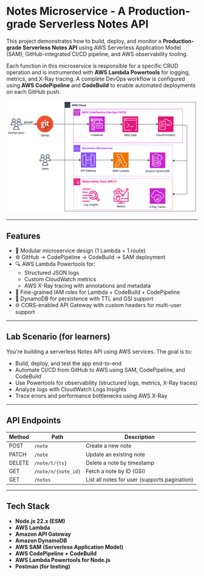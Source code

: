 # Notes Microservice - A Production-grade Serverless Notes API

This project demonstrates how to build, deploy, and monitor a **Production-grade Serverless Notes API** using AWS Serverless Application Model (SAM), GitHub-integrated CI/CD pipeline, and AWS observability tooling.

Each function in this microservice is responsible for a specific CRUD operation and is instrumented with **AWS Lambda Powertools** for logging, metrics, and X-Ray tracing. A complete DevOps workflow is configured using **AWS CodePipeline** and **CodeBuild** to enable automated deployments on each GitHub push.

![Architecture](media/nfc-arch-lab-10-10.svg)

---

## Features

- 🧩 Modular microservice design (1 Lambda = 1 route)
- ⚙️ GitHub → CodePipeline → CodeBuild → SAM deployment
- 🔍 AWS Lambda Powertools for:
  - Structured JSON logs
  - Custom CloudWatch metrics
  - AWS X-Ray tracing with annotations and metadata
- 🔐 Fine-grained IAM roles for Lambda + CodeBuild + CodePipeline
- 🔁 DynamoDB for persistence with TTL and GSI support
- 🌐 CORS-enabled API Gateway with custom headers for multi-user support

---

## Lab Scenario (for learners)

You're building a serverless Notes API using AWS services. The goal is to:

- Build, deploy, and test the app end-to-end
- Automate CI/CD from GitHub to AWS using SAM, CodePipeline, and CodeBuild
- Use Powertools for observability (structured logs, metrics, X-Ray traces)
- Analyze logs with CloudWatch Logs Insights
- Trace errors and performance bottlenecks using AWS X-Ray

---

## API Endpoints

| Method | Path                | Description                                   |
| ------ | ------------------- | --------------------------------------------- |
| POST   | `/note`             | Create a new note                             |
| PATCH  | `/note`             | Update an existing note                       |
| DELETE | `/note/t/{ts}`      | Delete a note by timestamp                    |
| GET    | `/note/n/{note_id}` | Fetch a note by ID (GSI)                      |
| GET    | `/notes`            | List all notes for user (supports pagination) |

---

## Tech Stack

- **Node.js 22.x (ESM)**
- **AWS Lambda**
- **Amazon API Gateway**
- **Amazon DynamoDB**
- **AWS SAM (Serverless Application Model)**
- **AWS CodePipeline + CodeBuild**
- **AWS Lambda Powertools for Node.js**
- **Postman (for testing)**

